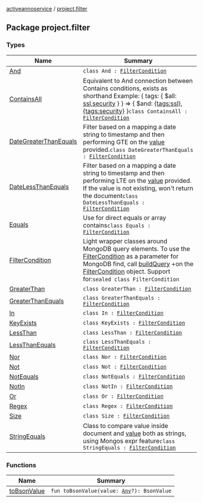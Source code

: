[activeannoservice](../index.md) / [project.filter](./index.md)

## Package project.filter

### Types

| Name | Summary |
|---|---|
| [And](-and/index.md) | `class And : `[`FilterCondition`](-filter-condition/index.md) |
| [ContainsAll](-contains-all/index.md) | Equivalent to And connection between Contains conditions, exists as shorthand Example: { tags: { $all: [ssl,security](#) } } =&gt; { $and: [{tags:ssl},{tags:security}](#) }`class ContainsAll : `[`FilterCondition`](-filter-condition/index.md) |
| [DateGreaterThanEquals](-date-greater-than-equals/index.md) | Filter based on a mapping a date string to timestamp and then performing GTE on the [value](-date-greater-than-equals/value.md) provided.`class DateGreaterThanEquals : `[`FilterCondition`](-filter-condition/index.md) |
| [DateLessThanEquals](-date-less-than-equals/index.md) | Filter based on a mapping a date string to timestamp and then performing LTE on the [value](-date-less-than-equals/value.md) provided. If the value is not existing, won't return the document`class DateLessThanEquals : `[`FilterCondition`](-filter-condition/index.md) |
| [Equals](-equals/index.md) | Use for direct equals or array contains`class Equals : `[`FilterCondition`](-filter-condition/index.md) |
| [FilterCondition](-filter-condition/index.md) | Light wrapper classes around MongoDB query elements. To use the [FilterCondition](-filter-condition/index.md) as a parameter for MongoDB find, call [buildQuery](-filter-condition/build-query.md) +on the [FilterCondition](-filter-condition/index.md) object. Support for:`sealed class FilterCondition` |
| [GreaterThan](-greater-than/index.md) | `class GreaterThan : `[`FilterCondition`](-filter-condition/index.md) |
| [GreaterThanEquals](-greater-than-equals/index.md) | `class GreaterThanEquals : `[`FilterCondition`](-filter-condition/index.md) |
| [In](-in/index.md) | `class In : `[`FilterCondition`](-filter-condition/index.md) |
| [KeyExists](-key-exists/index.md) | `class KeyExists : `[`FilterCondition`](-filter-condition/index.md) |
| [LessThan](-less-than/index.md) | `class LessThan : `[`FilterCondition`](-filter-condition/index.md) |
| [LessThanEquals](-less-than-equals/index.md) | `class LessThanEquals : `[`FilterCondition`](-filter-condition/index.md) |
| [Nor](-nor/index.md) | `class Nor : `[`FilterCondition`](-filter-condition/index.md) |
| [Not](-not/index.md) | `class Not : `[`FilterCondition`](-filter-condition/index.md) |
| [NotEquals](-not-equals/index.md) | `class NotEquals : `[`FilterCondition`](-filter-condition/index.md) |
| [NotIn](-not-in/index.md) | `class NotIn : `[`FilterCondition`](-filter-condition/index.md) |
| [Or](-or/index.md) | `class Or : `[`FilterCondition`](-filter-condition/index.md) |
| [Regex](-regex/index.md) | `class Regex : `[`FilterCondition`](-filter-condition/index.md) |
| [Size](-size/index.md) | `class Size : `[`FilterCondition`](-filter-condition/index.md) |
| [StringEquals](-string-equals/index.md) | Class to compare value inside document and [value](-string-equals/value.md) both as strings, using Mongos expr feature`class StringEquals : `[`FilterCondition`](-filter-condition/index.md) |

### Functions

| Name | Summary |
|---|---|
| [toBsonValue](to-bson-value.md) | `fun toBsonValue(value: `[`Any`](https://kotlinlang.org/api/latest/jvm/stdlib/kotlin/-any/index.html)`?): BsonValue` |
